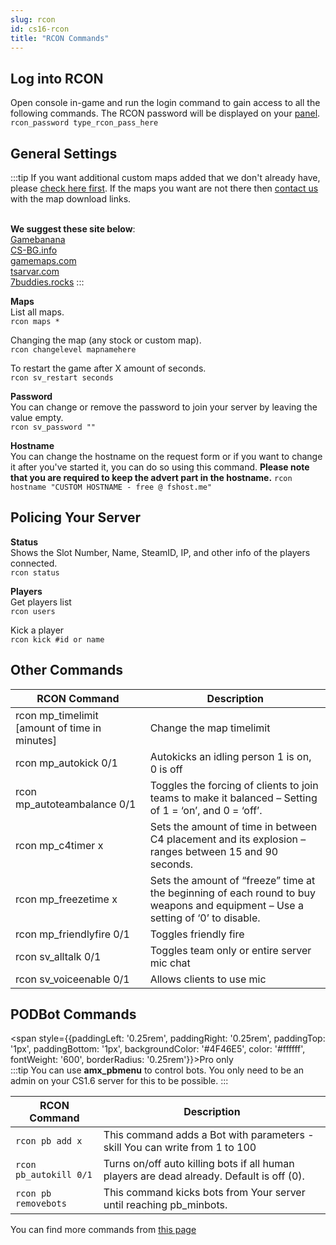 ```yaml
---
slug: rcon
id: cs16-rcon
title: "RCON Commands"
---
```


## Log into RCON
Open console in-game and run the login command to gain access to all the following commands. The RCON password will be displayed on your [panel](https://fshost.me/free-panel).
<br /> `rcon_password type_rcon_pass_here`

## General Settings
:::tip
If you want additional custom maps added that we don't already have, please [check here first](https://dl.fsho.st/cs16/maps/). If the maps you want are not there then [contact us](https://fshost.me/contact) with the map download links.

<br />**We suggest these site below**:
<br /> [Gamebanana](https://gamebanana.com/)
<br /> [CS-BG.info](https://maps.cs-bg.info/) 
<br /> [gamemaps.com](https://www.gamemaps.com/cs/maps)
<br /> [tsarvar.com](https://tsarvar.com/en/maps/counter-strike-1.6)
<br /> [7buddies.rocks](https://www.17buddies.rocks/17b2/View/Maps/Gam/1/Mod/1/Cat/0/All/0/Pag/1/Counter-Strike.html)
:::

**Maps**<br />
List all maps.
<br /> `rcon maps *`

Changing the map (any stock or custom map).
<br /> `rcon changelevel mapnamehere`

To restart the game after X amount of seconds.
<br /> `rcon sv_restart seconds`


**Password** <br />You can change or remove the password to join your server by leaving the value empty.
<br /> `rcon sv_password ""`

**Hostname** <br />You can change the hostname on the request form or if you want to change it after you've started it, you can do so using this command. **Please note that you are required to keep the advert part in the hostname.**
`rcon hostname "CUSTOM HOSTNAME - free @ fshost.me"`


## Policing Your Server

**Status**<br />
Shows the Slot Number, Name, SteamID, IP, and other info of the players connected.
<br />`rcon status`

**Players**<br />
Get players list
<br />`rcon users`

Kick a player
<br />`rcon kick #id or name`

## Other Commands
| RCON Command | Description |
| ------------ | ----------- |
| rcon mp_timelimit [amount of time in minutes] | Change the map timelimit |
| rcon mp_autokick 0/1 | Autokicks an idling person 1 is on, 0 is off |
| rcon mp_autoteambalance 0/1 | Toggles the forcing of clients to join teams to make it balanced – Setting of 1 = ‘on’, and 0 = ‘off’. |
| rcon mp_c4timer x | Sets the amount of time in between C4 placement and its explosion – ranges between 15 and 90 seconds. |
| rcon mp_freezetime x | Sets the amount of “freeze” time at the beginning of each round to buy weapons and equipment – Use a setting of ‘0’ to disable. |
| rcon mp_friendlyfire 0/1 | Toggles friendly fire |
| rcon sv_alltalk 0/1 | Toggles team only or entire server mic chat |
| rcon sv_voiceenable 0/1 | Allows clients to use mic |


## PODBot Commands
<span style={{paddingLeft: '0.25rem', paddingRight: '0.25rem', paddingTop: '1px', paddingBottom: '1px', backgroundColor: '#4F46E5', color: '#ffffff', fontWeight: '600', borderRadius: '0.25rem'}}>Pro only</span><br />
:::tip
You can use **amx_pbmenu** to control bots. You only need to be an admin on your CS1.6 server for this to be possible.
:::

| RCON Command | Description |
| ------------ | ----------- |
| `rcon pb add x` | This command adds a Bot with parameters - skill You can write from 1 to 100 |
| `rcon pb_autokill 0/1` | Turns on/off auto killing bots if all human players are dead already. Default is off (0). |
| `rcon pb removebots` | This command kicks bots from Your server until reaching pb_minbots. |

You can find more commands from [this page](http://podbotmm.bots-united.com/doc_v3/html/pbmm_configuration.html)
